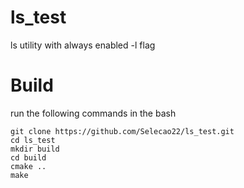 # ls_test
ls utility with always enabled -l flag
# Build
run the following commands in the bash


```
git clone https://github.com/Selecao22/ls_test.git
cd ls_test
mkdir build
cd build
cmake ..
make
```
